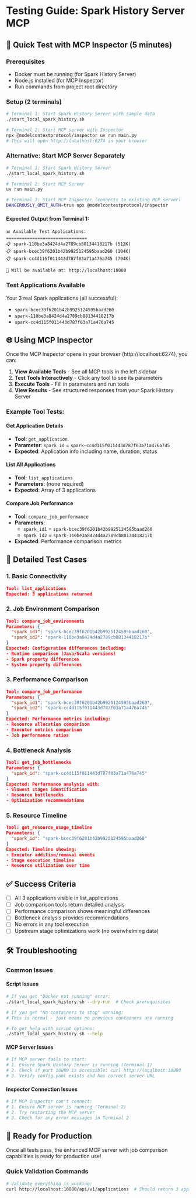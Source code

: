 # Testing Guide: Spark History Server MCP

## 🧪 Quick Test with MCP Inspector (5 minutes)

### Prerequisites
- Docker must be running (for Spark History Server)
- Node.js installed (for MCP Inspector)
- Run commands from project root directory

### Setup (2 terminals)

```bash
# Terminal 1: Start Spark History Server with sample data
./start_local_spark_history.sh

# Terminal 2: Start MCP server with Inspector
npx @modelcontextprotocol/inspector uv run main.py
# This will open http://localhost:6274 in your browser
```

### Alternative: Start MCP Server Separately
```bash
# Terminal 1: Start Spark History Server
./start_local_spark_history.sh

# Terminal 2: Start MCP Server
uv run main.py

# Terminal 3: Start MCP Inspector (connects to existing MCP server)
DANGEROUSLY_OMIT_AUTH=true npx @modelcontextprotocol/inspector
```

#### Expected Output from Terminal 1:
```
📊 Available Test Applications:
===============================
📋 spark-110be3a8424d4a2789cb88134418217b (512K)
📋 spark-bcec39f6201b42b9925124595baad260 (104K)
📋 spark-cc4d115f011443d787f03a71a476a745 (704K)

📍 Will be available at: http://localhost:18080
```

### Test Applications Available
Your 3 real Spark applications (all successful):
- `spark-bcec39f6201b42b9925124595baad260`
- `spark-110be3a8424d4a2789cb88134418217b` 
- `spark-cc4d115f011443d787f03a71a476a745`

## 🌐 Using MCP Inspector

Once the MCP Inspector opens in your browser (http://localhost:6274), you can:

1. **View Available Tools** - See all MCP tools in the left sidebar
2. **Test Tools Interactively** - Click any tool to see its parameters
3. **Execute Tools** - Fill in parameters and run tools
4. **View Results** - See structured responses from your Spark History Server

### Example Tool Tests:

#### Get Application Details
- **Tool**: `get_application`
- **Parameter**: `spark_id` = `spark-cc4d115f011443d787f03a71a476a745`
- **Expected**: Application info including name, duration, status

#### List All Applications  
- **Tool**: `list_applications`
- **Parameters**: (none required)
- **Expected**: Array of 3 applications

#### Compare Job Performance
- **Tool**: `compare_job_performance`
- **Parameters**: 
  - `spark_id1` = `spark-bcec39f6201b42b9925124595baad260`
  - `spark_id2` = `spark-110be3a8424d4a2789cb88134418217b`
- **Expected**: Performance comparison metrics

## 🔬 Detailed Test Cases

### 1. **Basic Connectivity**
```json
Tool: list_applications
Expected: 3 applications returned
```

### 2. **Job Environment Comparison** 
```json
Tool: compare_job_environments
Parameters: {
  "spark_id1": "spark-bcec39f6201b42b9925124595baad260",
  "spark_id2": "spark-110be3a8424d4a2789cb88134418217b"
}
Expected: Configuration differences including:
- Runtime comparison (Java/Scala versions)
- Spark property differences
- System property differences
```

### 3. **Performance Comparison**
```json
Tool: compare_job_performance
Parameters: {
  "spark_id1": "spark-bcec39f6201b42b9925124595baad260", 
  "spark_id2": "spark-cc4d115f011443d787f03a71a476a745"
}
Expected: Performance metrics including:
- Resource allocation comparison
- Executor metrics comparison
- Job performance ratios
```

### 4. **Bottleneck Analysis**
```json
Tool: get_job_bottlenecks
Parameters: {
  "spark_id": "spark-cc4d115f011443d787f03a71a476a745"
}
Expected: Performance analysis with:
- Slowest stages identification
- Resource bottlenecks
- Optimization recommendations
```

### 5. **Resource Timeline**
```json
Tool: get_resource_usage_timeline
Parameters: {
  "spark_id": "spark-bcec39f6201b42b9925124595baad260"
}
Expected: Timeline showing:
- Executor addition/removal events
- Stage execution timeline
- Resource utilization over time
```

## ✅ Success Criteria

- [ ] All 3 applications visible in list_applications
- [ ] Job comparison tools return detailed analysis
- [ ] Performance comparison shows meaningful differences  
- [ ] Bottleneck analysis provides recommendations
- [ ] No errors in any tool execution
- [ ] Upstream stage optimizations work (no overwhelming data)

## 🛠️ Troubleshooting

### Common Issues

#### Script Issues
```bash
# If you get "Docker not running" error:
./start_local_spark_history.sh --dry-run  # Check prerequisites

# If you get "No containers to stop" warning:
# This is normal - just means no previous containers are running

# To get help with script options:
./start_local_spark_history.sh --help
```

#### MCP Server Issues
```bash
# If MCP server fails to start:
# 1. Ensure Spark History Server is running (Terminal 1)
# 2. Check if port 18080 is accessible: curl http://localhost:18080
# 3. Verify config.yaml exists and has correct server URL
```

#### Inspector Connection Issues
```bash
# If MCP Inspector can't connect:
# 1. Ensure MCP server is running (Terminal 2)
# 2. Try restarting the MCP server
# 3. Check for any error messages in Terminal 2
```

## 🚀 Ready for Production

Once all tests pass, the enhanced MCP server with job comparison capabilities is ready for production use!

### Quick Validation Commands
```bash
# Validate everything is working:
curl http://localhost:18080/api/v1/applications  # Should return 3 applications
```